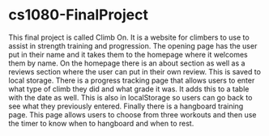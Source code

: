 # cs1080-FinalProject
This final project is called Climb On. It is a website for climbers to use to assist in strength training and progression. The opening page has the user put in their name and it takes them to the homepage where it welcomes them by name. On the homepage there is an about section as well as a reviews section where the user can put in their own review. This is saved to local storage. There is a progress tracking page that allows users to enter what type of climb they did and what grade it was. It adds this to a table with the date as well. This is also in localStorage so users can go back to see what they previously entered. Finally there is a hangboard training page. This page allows users to choose from three workouts and then use the timer to know when to hangboard and when to rest. 
